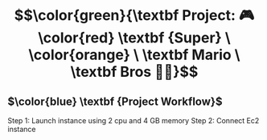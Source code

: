 # $$\color{green}{\textbf Project: 🎮 \color{red} \textbf {Super} \ \color{orange} \ \textbf Mario  \ \textbf Bros 🍄🐢}$$
##  $\color{blue} \textbf {Project  Workflow}$
Step 1: Launch instance using 2 cpu and 4 GB memory
Step 2: Connect Ec2 instance 

